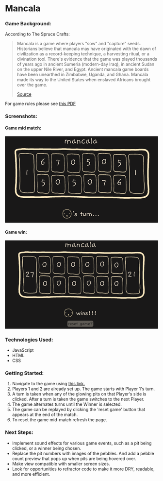 # Mancala

### Game Background:
According to The Spruce Crafts:

> Mancala is a game where players "sow" and "capture" seeds. Historians believe that mancala may have originated with the dawn of civilization as a record-keeping technique, a harvesting ritual, or a divination tool. There's evidence that the game was played thousands of years ago in ancient Sumeria (modern-day Iraq), in ancient Sudan on the upper Nile River, and Egypt. Ancient mancala game boards have been unearthed in Zimbabwe, Uganda, and Ghana. Mancala made its way to the United States when enslaved Africans brought over the game.
> 
>[Source](https://www.thesprucecrafts.com/how-to-play-mancala-409424)

For game rules please see [this PDF](https://endlessgames.com/wp-content/uploads/Mancala_Instructions.pdf)

### Screenshots:

#### Game mid match:
![Game mid match](./readme-assets/mid-match.png)

#### Game win:
![Game mid match](./readme-assets/game-win.png)

### Technologies Used:
- JavaScript
- HTML
- CSS

### Getting Started:
1. Navigate to the game using [this link.](https://hicass.github.io/mancala/) 
1. Players 1 and 2 are already set up. The game starts with Player 1's turn.
1. A turn is taken when any of the glowing pits on that Player's side is clicked. After a turn is taken the game switches to the next Player.
1. The game alternates turns until the Winner is selected.
1. The game can be replayed by clicking the 'reset game' button that appears at the end of the match.
1. To reset the game mid-match refresh the page.

### Next Steps:
- Implement sound effects for various game events, such as a pit being clicked, or a winner being chosen.
- Replace the pit numbers with images of the pebbles. And add a pebble count preview that pops up when pits are being hovered over.
- Make view compatible with smaller screen sizes.
- Look for opportunities to refractor code to make it more DRY, readable, and more efficient.
